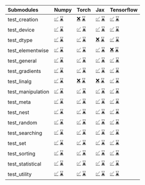 | Submodules        | Numpy                                                                                                                                                                                                                                                             | Torch                                                                                                                                                                                                                                                             | Jax                                                                                                                                                                                                                                                               | Tensorflow                                                                                                                                                                                                                                                        |
|:------------------|:------------------------------------------------------------------------------------------------------------------------------------------------------------------------------------------------------------------------------------------------------------------|:------------------------------------------------------------------------------------------------------------------------------------------------------------------------------------------------------------------------------------------------------------------|:------------------------------------------------------------------------------------------------------------------------------------------------------------------------------------------------------------------------------------------------------------------|:------------------------------------------------------------------------------------------------------------------------------------------------------------------------------------------------------------------------------------------------------------------|
| test_creation     | <a href="https://github.com/unifyai/ivy/runs/8090158906?check_suite_focus=true" rel="noopener noreferrer" target="_blank">✅</a>   <a href="https://github.com/unifyai/ivy/runs/8090567326?check_suite_focus=true" rel="noopener noreferrer" target="_blank">⌛</a> | <a href="https://github.com/unifyai/ivy/runs/8090160898?check_suite_focus=true" rel="noopener noreferrer" target="_blank">❌</a>   <a href="https://github.com/unifyai/ivy/runs/8090569440?check_suite_focus=true" rel="noopener noreferrer" target="_blank">⌛</a> | <a href="https://github.com/unifyai/ivy/runs/8090162751?check_suite_focus=true" rel="noopener noreferrer" target="_blank">✅</a>   <a href="https://github.com/unifyai/ivy/runs/8090571471?check_suite_focus=true" rel="noopener noreferrer" target="_blank">⌛</a> | <a href="https://github.com/unifyai/ivy/runs/8090164881?check_suite_focus=true" rel="noopener noreferrer" target="_blank">✅</a>   <a href="https://github.com/unifyai/ivy/runs/8090573218?check_suite_focus=true" rel="noopener noreferrer" target="_blank">⌛</a> |
| test_device       | <a href="https://github.com/unifyai/ivy/runs/8090159033?check_suite_focus=true" rel="noopener noreferrer" target="_blank">✅</a>   <a href="https://github.com/unifyai/ivy/runs/8090567470?check_suite_focus=true" rel="noopener noreferrer" target="_blank">⌛</a> | <a href="https://github.com/unifyai/ivy/runs/8090161010?check_suite_focus=true" rel="noopener noreferrer" target="_blank">✅</a>   <a href="https://github.com/unifyai/ivy/runs/8090569558?check_suite_focus=true" rel="noopener noreferrer" target="_blank">⌛</a> | <a href="https://github.com/unifyai/ivy/runs/8090162855?check_suite_focus=true" rel="noopener noreferrer" target="_blank">✅</a>   <a href="https://github.com/unifyai/ivy/runs/8090571585?check_suite_focus=true" rel="noopener noreferrer" target="_blank">⌛</a> | <a href="https://github.com/unifyai/ivy/runs/8090165079?check_suite_focus=true" rel="noopener noreferrer" target="_blank">✅</a>   <a href="https://github.com/unifyai/ivy/runs/8090573310?check_suite_focus=true" rel="noopener noreferrer" target="_blank">⌛</a> |
| test_dtype        | <a href="https://github.com/unifyai/ivy/runs/8090159141?check_suite_focus=true" rel="noopener noreferrer" target="_blank">✅</a>   <a href="https://github.com/unifyai/ivy/runs/8090567645?check_suite_focus=true" rel="noopener noreferrer" target="_blank">⌛</a> | <a href="https://github.com/unifyai/ivy/runs/8090161135?check_suite_focus=true" rel="noopener noreferrer" target="_blank">✅</a>   <a href="https://github.com/unifyai/ivy/runs/8090569684?check_suite_focus=true" rel="noopener noreferrer" target="_blank">⌛</a> | <a href="https://github.com/unifyai/ivy/runs/8090162974?check_suite_focus=true" rel="noopener noreferrer" target="_blank">❌</a>   <a href="https://github.com/unifyai/ivy/runs/8090571703?check_suite_focus=true" rel="noopener noreferrer" target="_blank">⌛</a> | <a href="https://github.com/unifyai/ivy/runs/8090165213?check_suite_focus=true" rel="noopener noreferrer" target="_blank">✅</a>   <a href="https://github.com/unifyai/ivy/runs/8090573546?check_suite_focus=true" rel="noopener noreferrer" target="_blank">⌛</a> |
| test_elementwise  | <a href="https://github.com/unifyai/ivy/runs/8090159256?check_suite_focus=true" rel="noopener noreferrer" target="_blank">✅</a>   <a href="https://github.com/unifyai/ivy/runs/8090567783?check_suite_focus=true" rel="noopener noreferrer" target="_blank">⌛</a> | <a href="https://github.com/unifyai/ivy/runs/8090161263?check_suite_focus=true" rel="noopener noreferrer" target="_blank">✅</a>   <a href="https://github.com/unifyai/ivy/runs/8090569807?check_suite_focus=true" rel="noopener noreferrer" target="_blank">⌛</a> | <a href="https://github.com/unifyai/ivy/runs/8090163078?check_suite_focus=true" rel="noopener noreferrer" target="_blank">✅</a>   <a href="https://github.com/unifyai/ivy/runs/8090571797?check_suite_focus=true" rel="noopener noreferrer" target="_blank">⌛</a> | <a href="https://github.com/unifyai/ivy/runs/8090165353?check_suite_focus=true" rel="noopener noreferrer" target="_blank">❌</a>   <a href="https://github.com/unifyai/ivy/runs/8090573663?check_suite_focus=true" rel="noopener noreferrer" target="_blank">⌛</a> |
| test_general      | <a href="https://github.com/unifyai/ivy/runs/8090159379?check_suite_focus=true" rel="noopener noreferrer" target="_blank">✅</a>   <a href="https://github.com/unifyai/ivy/runs/8090567917?check_suite_focus=true" rel="noopener noreferrer" target="_blank">⌛</a> | <a href="https://github.com/unifyai/ivy/runs/8090161397?check_suite_focus=true" rel="noopener noreferrer" target="_blank">✅</a>   <a href="https://github.com/unifyai/ivy/runs/8090569925?check_suite_focus=true" rel="noopener noreferrer" target="_blank">⌛</a> | <a href="https://github.com/unifyai/ivy/runs/8090163245?check_suite_focus=true" rel="noopener noreferrer" target="_blank">✅</a>   <a href="https://github.com/unifyai/ivy/runs/8090571906?check_suite_focus=true" rel="noopener noreferrer" target="_blank">⌛</a> | <a href="https://github.com/unifyai/ivy/runs/8090165464?check_suite_focus=true" rel="noopener noreferrer" target="_blank">✅</a>   <a href="https://github.com/unifyai/ivy/runs/8090573789?check_suite_focus=true" rel="noopener noreferrer" target="_blank">⌛</a> |
| test_gradients    | <a href="https://github.com/unifyai/ivy/runs/8090159525?check_suite_focus=true" rel="noopener noreferrer" target="_blank">✅</a>   <a href="https://github.com/unifyai/ivy/runs/8090568094?check_suite_focus=true" rel="noopener noreferrer" target="_blank">⌛</a> | <a href="https://github.com/unifyai/ivy/runs/8090161520?check_suite_focus=true" rel="noopener noreferrer" target="_blank">✅</a>   <a href="https://github.com/unifyai/ivy/runs/8090570031?check_suite_focus=true" rel="noopener noreferrer" target="_blank">⌛</a> | <a href="https://github.com/unifyai/ivy/runs/8090163410?check_suite_focus=true" rel="noopener noreferrer" target="_blank">✅</a>   <a href="https://github.com/unifyai/ivy/runs/8090572023?check_suite_focus=true" rel="noopener noreferrer" target="_blank">⌛</a> | <a href="https://github.com/unifyai/ivy/runs/8090165664?check_suite_focus=true" rel="noopener noreferrer" target="_blank">✅</a>   <a href="https://github.com/unifyai/ivy/runs/8090573909?check_suite_focus=true" rel="noopener noreferrer" target="_blank">⌛</a> |
| test_linalg       | <a href="https://github.com/unifyai/ivy/runs/8090159632?check_suite_focus=true" rel="noopener noreferrer" target="_blank">✅</a>   <a href="https://github.com/unifyai/ivy/runs/8090568233?check_suite_focus=true" rel="noopener noreferrer" target="_blank">⌛</a> | <a href="https://github.com/unifyai/ivy/runs/8090161605?check_suite_focus=true" rel="noopener noreferrer" target="_blank">❌</a>   <a href="https://github.com/unifyai/ivy/runs/8090570151?check_suite_focus=true" rel="noopener noreferrer" target="_blank">⌛</a> | <a href="https://github.com/unifyai/ivy/runs/8090163527?check_suite_focus=true" rel="noopener noreferrer" target="_blank">❌</a>   <a href="https://github.com/unifyai/ivy/runs/8090572138?check_suite_focus=true" rel="noopener noreferrer" target="_blank">⌛</a> | <a href="https://github.com/unifyai/ivy/runs/8090165826?check_suite_focus=true" rel="noopener noreferrer" target="_blank">✅</a>   <a href="https://github.com/unifyai/ivy/runs/8090574010?check_suite_focus=true" rel="noopener noreferrer" target="_blank">⌛</a> |
| test_manipulation | <a href="https://github.com/unifyai/ivy/runs/8090159756?check_suite_focus=true" rel="noopener noreferrer" target="_blank">✅</a>   <a href="https://github.com/unifyai/ivy/runs/8090568382?check_suite_focus=true" rel="noopener noreferrer" target="_blank">⌛</a> | <a href="https://github.com/unifyai/ivy/runs/8090161714?check_suite_focus=true" rel="noopener noreferrer" target="_blank">✅</a>   <a href="https://github.com/unifyai/ivy/runs/8090570280?check_suite_focus=true" rel="noopener noreferrer" target="_blank">⌛</a> | <a href="https://github.com/unifyai/ivy/runs/8090163679?check_suite_focus=true" rel="noopener noreferrer" target="_blank">✅</a>   <a href="https://github.com/unifyai/ivy/runs/8090572237?check_suite_focus=true" rel="noopener noreferrer" target="_blank">⌛</a> | <a href="https://github.com/unifyai/ivy/runs/8090165941?check_suite_focus=true" rel="noopener noreferrer" target="_blank">✅</a>   <a href="https://github.com/unifyai/ivy/runs/8090574114?check_suite_focus=true" rel="noopener noreferrer" target="_blank">⌛</a> |
| test_meta         | <a href="https://github.com/unifyai/ivy/runs/8090159882?check_suite_focus=true" rel="noopener noreferrer" target="_blank">✅</a>   <a href="https://github.com/unifyai/ivy/runs/8090568503?check_suite_focus=true" rel="noopener noreferrer" target="_blank">⌛</a> | <a href="https://github.com/unifyai/ivy/runs/8090161813?check_suite_focus=true" rel="noopener noreferrer" target="_blank">✅</a>   <a href="https://github.com/unifyai/ivy/runs/8090570383?check_suite_focus=true" rel="noopener noreferrer" target="_blank">⌛</a> | <a href="https://github.com/unifyai/ivy/runs/8090163814?check_suite_focus=true" rel="noopener noreferrer" target="_blank">✅</a>   <a href="https://github.com/unifyai/ivy/runs/8090572350?check_suite_focus=true" rel="noopener noreferrer" target="_blank">⌛</a> | <a href="https://github.com/unifyai/ivy/runs/8090166086?check_suite_focus=true" rel="noopener noreferrer" target="_blank">✅</a>   <a href="https://github.com/unifyai/ivy/runs/8090574248?check_suite_focus=true" rel="noopener noreferrer" target="_blank">⌛</a> |
| test_nest         | <a href="https://github.com/unifyai/ivy/runs/8090160002?check_suite_focus=true" rel="noopener noreferrer" target="_blank">✅</a>   <a href="https://github.com/unifyai/ivy/runs/8090568653?check_suite_focus=true" rel="noopener noreferrer" target="_blank">⌛</a> | <a href="https://github.com/unifyai/ivy/runs/8090161910?check_suite_focus=true" rel="noopener noreferrer" target="_blank">✅</a>   <a href="https://github.com/unifyai/ivy/runs/8090570520?check_suite_focus=true" rel="noopener noreferrer" target="_blank">⌛</a> | <a href="https://github.com/unifyai/ivy/runs/8090163953?check_suite_focus=true" rel="noopener noreferrer" target="_blank">✅</a>   <a href="https://github.com/unifyai/ivy/runs/8090572441?check_suite_focus=true" rel="noopener noreferrer" target="_blank">⌛</a> | <a href="https://github.com/unifyai/ivy/runs/8090166226?check_suite_focus=true" rel="noopener noreferrer" target="_blank">✅</a>   <a href="https://github.com/unifyai/ivy/runs/8090574345?check_suite_focus=true" rel="noopener noreferrer" target="_blank">⌛</a> |
| test_random       | <a href="https://github.com/unifyai/ivy/runs/8090160143?check_suite_focus=true" rel="noopener noreferrer" target="_blank">✅</a>   <a href="https://github.com/unifyai/ivy/runs/8090568799?check_suite_focus=true" rel="noopener noreferrer" target="_blank">⌛</a> | <a href="https://github.com/unifyai/ivy/runs/8090162051?check_suite_focus=true" rel="noopener noreferrer" target="_blank">✅</a>   <a href="https://github.com/unifyai/ivy/runs/8090570671?check_suite_focus=true" rel="noopener noreferrer" target="_blank">⌛</a> | <a href="https://github.com/unifyai/ivy/runs/8090164109?check_suite_focus=true" rel="noopener noreferrer" target="_blank">✅</a>   <a href="https://github.com/unifyai/ivy/runs/8090572539?check_suite_focus=true" rel="noopener noreferrer" target="_blank">⌛</a> | <a href="https://github.com/unifyai/ivy/runs/8090166410?check_suite_focus=true" rel="noopener noreferrer" target="_blank">✅</a>   <a href="https://github.com/unifyai/ivy/runs/8090574474?check_suite_focus=true" rel="noopener noreferrer" target="_blank">⌛</a> |
| test_searching    | <a href="https://github.com/unifyai/ivy/runs/8090160269?check_suite_focus=true" rel="noopener noreferrer" target="_blank">✅</a>   <a href="https://github.com/unifyai/ivy/runs/8090568915?check_suite_focus=true" rel="noopener noreferrer" target="_blank">⌛</a> | <a href="https://github.com/unifyai/ivy/runs/8090162155?check_suite_focus=true" rel="noopener noreferrer" target="_blank">✅</a>   <a href="https://github.com/unifyai/ivy/runs/8090570794?check_suite_focus=true" rel="noopener noreferrer" target="_blank">⌛</a> | <a href="https://github.com/unifyai/ivy/runs/8090164236?check_suite_focus=true" rel="noopener noreferrer" target="_blank">✅</a>   <a href="https://github.com/unifyai/ivy/runs/8090572648?check_suite_focus=true" rel="noopener noreferrer" target="_blank">⌛</a> | <a href="https://github.com/unifyai/ivy/runs/8090166543?check_suite_focus=true" rel="noopener noreferrer" target="_blank">✅</a>   <a href="https://github.com/unifyai/ivy/runs/8090574607?check_suite_focus=true" rel="noopener noreferrer" target="_blank">⌛</a> |
| test_set          | <a href="https://github.com/unifyai/ivy/runs/8090160366?check_suite_focus=true" rel="noopener noreferrer" target="_blank">✅</a>   <a href="https://github.com/unifyai/ivy/runs/8090569044?check_suite_focus=true" rel="noopener noreferrer" target="_blank">⌛</a> | <a href="https://github.com/unifyai/ivy/runs/8090162258?check_suite_focus=true" rel="noopener noreferrer" target="_blank">✅</a>   <a href="https://github.com/unifyai/ivy/runs/8090570905?check_suite_focus=true" rel="noopener noreferrer" target="_blank">⌛</a> | <a href="https://github.com/unifyai/ivy/runs/8090164368?check_suite_focus=true" rel="noopener noreferrer" target="_blank">✅</a>   <a href="https://github.com/unifyai/ivy/runs/8090572794?check_suite_focus=true" rel="noopener noreferrer" target="_blank">⌛</a> | <a href="https://github.com/unifyai/ivy/runs/8090166679?check_suite_focus=true" rel="noopener noreferrer" target="_blank">✅</a>   <a href="https://github.com/unifyai/ivy/runs/8090574727?check_suite_focus=true" rel="noopener noreferrer" target="_blank">⌛</a> |
| test_sorting      | <a href="https://github.com/unifyai/ivy/runs/8090160495?check_suite_focus=true" rel="noopener noreferrer" target="_blank">✅</a>   <a href="https://github.com/unifyai/ivy/runs/8090569142?check_suite_focus=true" rel="noopener noreferrer" target="_blank">⌛</a> | <a href="https://github.com/unifyai/ivy/runs/8090162344?check_suite_focus=true" rel="noopener noreferrer" target="_blank">✅</a>   <a href="https://github.com/unifyai/ivy/runs/8090571044?check_suite_focus=true" rel="noopener noreferrer" target="_blank">⌛</a> | <a href="https://github.com/unifyai/ivy/runs/8090164518?check_suite_focus=true" rel="noopener noreferrer" target="_blank">✅</a>   <a href="https://github.com/unifyai/ivy/runs/8090572899?check_suite_focus=true" rel="noopener noreferrer" target="_blank">⌛</a> | <a href="https://github.com/unifyai/ivy/runs/8090166794?check_suite_focus=true" rel="noopener noreferrer" target="_blank">✅</a>   <a href="https://github.com/unifyai/ivy/runs/8090574821?check_suite_focus=true" rel="noopener noreferrer" target="_blank">⌛</a> |
| test_statistical  | <a href="https://github.com/unifyai/ivy/runs/8090160634?check_suite_focus=true" rel="noopener noreferrer" target="_blank">✅</a>   <a href="https://github.com/unifyai/ivy/runs/8090569248?check_suite_focus=true" rel="noopener noreferrer" target="_blank">⌛</a> | <a href="https://github.com/unifyai/ivy/runs/8090162451?check_suite_focus=true" rel="noopener noreferrer" target="_blank">✅</a>   <a href="https://github.com/unifyai/ivy/runs/8090571170?check_suite_focus=true" rel="noopener noreferrer" target="_blank">⌛</a> | <a href="https://github.com/unifyai/ivy/runs/8090164652?check_suite_focus=true" rel="noopener noreferrer" target="_blank">✅</a>   <a href="https://github.com/unifyai/ivy/runs/8090572991?check_suite_focus=true" rel="noopener noreferrer" target="_blank">⌛</a> | <a href="https://github.com/unifyai/ivy/runs/8090166917?check_suite_focus=true" rel="noopener noreferrer" target="_blank">✅</a>   <a href="https://github.com/unifyai/ivy/runs/8090574919?check_suite_focus=true" rel="noopener noreferrer" target="_blank">⌛</a> |
| test_utility      | <a href="https://github.com/unifyai/ivy/runs/8090160762?check_suite_focus=true" rel="noopener noreferrer" target="_blank">✅</a>   <a href="https://github.com/unifyai/ivy/runs/8090569337?check_suite_focus=true" rel="noopener noreferrer" target="_blank">⌛</a> | <a href="https://github.com/unifyai/ivy/runs/8090162630?check_suite_focus=true" rel="noopener noreferrer" target="_blank">✅</a>   <a href="https://github.com/unifyai/ivy/runs/8090571279?check_suite_focus=true" rel="noopener noreferrer" target="_blank">⌛</a> | <a href="https://github.com/unifyai/ivy/runs/8090164755?check_suite_focus=true" rel="noopener noreferrer" target="_blank">✅</a>   <a href="https://github.com/unifyai/ivy/runs/8090573109?check_suite_focus=true" rel="noopener noreferrer" target="_blank">⌛</a> | <a href="https://github.com/unifyai/ivy/runs/8090167023?check_suite_focus=true" rel="noopener noreferrer" target="_blank">✅</a>   <a href="https://github.com/unifyai/ivy/runs/8090575030?check_suite_focus=true" rel="noopener noreferrer" target="_blank">⌛</a> |